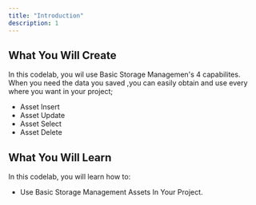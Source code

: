 ```yaml
---
title: "Introduction"
description: 1
---
```


<huawei-codelab-about codelab-title="Huawei Basic Security Management" last-updated="2020-22-12T13:16:52-07:00" authors="Huawei Codelab Team">

<h2>
	<strong>What You Will Create</strong>
</h2>
<p>In this codelab, you wil use Basic Storage Managemen's 4 capabilites. When you need the data you saved ,you can easily obtain and use every where you want in your project;</p>
<ul>
	<li>Asset Insert</li>
	<li>Asset Update</li>
	<li>Asset Select</li>
	<li>Asset Delete</li>
</ul>
<h2 class="checklist">
	<strong>What You Will Learn</strong>
</h2>
<p>
	In this codelab, you will learn how to:
</p>
<ul class="checklist">
	<li>Use Basic Storage Management Assets In Your Project.</li>
	
</ul>
